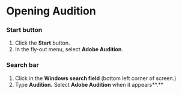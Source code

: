 # Opening Audition

### Start button

1. Click the **Start** button. 
2. In the fly-out menu, select **Adobe Audition**.

### Search bar

1. Click in the **Windows search field** \(bottom left corner of screen.\)
2. Type **Audition.** Select **Adobe Audition** when it appears**.** 







